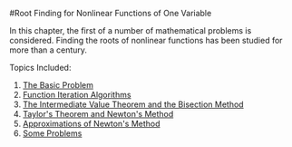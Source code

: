#Root Finding for Nonlinear Functions of One Variable

In this chapter, the first of a number of mathematical problems is considered. Finding the roots of nonlinear functions has been
studied for more than a century. 

Topics Included:

1. [The Basic Problem](https://jvkoebbe.github.io/math4610/chapter03/theProblem)
2. [Function Iteration Algorithms](https://jvkoebbe.github.io/math4610/chapter03/functionIteration)
3. [The Intermediate Value Theorem and the Bisection Method](https://jvkoebbe.github.io/math4610/chapter03/bisection)
4. [Taylor's Theorem and Newton's Method](https://jvkoebbe.github.io/math4610/chapter03/newtonMethod)
5. [Approximations of Newton's Method](https://jvkoebbe.github.io/math4610/chapter03/approximationOfNewtonMethod)
6. [Some Problems](https://jvkoebbe.github.io/math4610/chapter03/exampleProblems)
